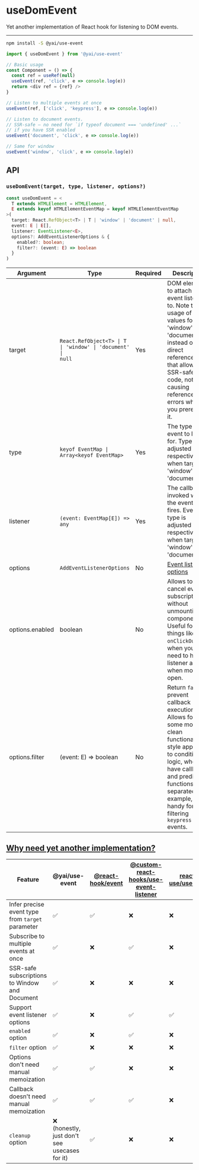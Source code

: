 # useDomEvent

Yet another implementation of React hook for listening to DOM events.

---
```sh
npm install -S @yai/use-event
```

```ts
import { useDomEvent } from '@yai/use-event'

// Basic usage
const Component = () => {
  const ref = useRef(null)
  useEvent(ref, 'click', e => console.log(e))
  return <div ref = {ref} />
}

// Listen to multiple events at once
useEvent(ref, ['click', 'keypress'], e => console.log(e))

// Listen to document events.
// SSR-safe – no need for `if typeof document === 'undefined' ...`
// if you have SSR enabled
useEvent('document', 'click', e => console.log(e))

// Same for window
useEvent('window', 'click', e => console.log(e))
```

## API

### `useDomEvent(target, type, listener, options?)`

```ts
const useDomEvent = <
  T extends HTMLElement = HTMLElement,
  E extends keyof HTMLElementEventMap = keyof HTMLElementEventMap
>(
  target: React.RefObject<T> | T | 'window' | 'document' | null,
  event: E | E[],
  listener: EventListener<E>,
  options?: AddEventListenerOptions & {
    enabled?: boolean;
    filter?: (event: E) => boolean
  }
)
```

| Argument | Type                                                                                         | Required | Description                                                                                                                                                                                     
| -------- |----------------------------------------------------------------------------------------------| -------- | ------------- |
| target   | <code>React.RefObject&lt;T&gt; &#124; T &#124; 'window' &#124; 'document' &#124; null</code> | Yes       | DOM element to attach the event listener to. Note the usage of string values for 'window' and 'document' instead of direct references – that allows for SSR-safe code, not causing reference errors when you prerender it.                                                                                                                             
| type     | <code>keyof EventMap &#124; Array&lt;keyof EventMap&gt;</code>                               | Yes       | The type of event to listen for. Type is adjusted respectively when target is 'window' or 'document'.                                                                                                                                                                 |
| listener | `(event: EventMap[E]) => any`                                                       | Yes       | The callback invoked when the event type fires. Event type is adjusted respectively when target is 'window' or 'document'.                                                                                                                                                          |
| options  | `AddEventListenerOptions`                                                                    | No        | [Event listener options](https://developer.mozilla.org/en-US/docs/Web/API/EventTarget/addEventListener#optionshttps://developer.mozilla.org/en-US/docs/Web/API/EventTarget/addEventListener#options) |
| options.enabled | boolean                                                                                      | No | Allows to cancel event subscription without unmounting component. Useful for things like `onClickOutside`, when you only need to have listener active when modal is open.
| options.filter | (event: E) => boolean                                                                        | No | Return `false` to prevent callback execution. Allows for some more clean functional-style approach to conditional logic, when you have callback and predicate functions separated. For example, handy for filtering `keypress` events.

## [Why need yet another implementation?](https://xkcd.com/927/)

| Feature                                          | @yai/use-event                               | [@react-hook/event](https://github.com/jaredLunde/react-hook/blob/master/packages/event/README.md) | [@custom-react-hooks/use-event-listener](https://github.com/djkepa/custom-react-hooks/blob/main/packages/use-event-listener/README.md) | [react-use/useEvent](https://github.com/streamich/react-use/blob/master/docs/useEvent.md)
|--------------------------------------------------|----------------------------------------------| ----- | ----- | ----- |
| Infer precise event type from `target` parameter | ✅                                            | ✅ | ❌ | ❌ | 
| Subscribe to multiple events at once             | ✅                                            |❌ |✅ |❌ |
| SSR-safe subscriptions to Window and Document    | ✅                                            |❌ |❌ |❌ |
| Support event listener options                   | ✅                                            | ❌|✅ |✅ | 
| `enabled` option                                 | ✅                                            |❌ |✅ |❌ |
| `filter` option                                  | ✅                                            |❌ |❌ |❌ |
| Options don't need manual memoization            | ✅                                            |✅ | ❌| ❌|
| Callback doesn't need manual memoization         | ✅                                            |✅ |✅ | ❌|
| `cleanup` option                                 | ❌ (honestly, just don't see usecases for it) |✅ |❌ |❌ |
